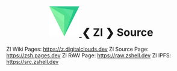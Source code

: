 <h1 align="center">
  <a href="https://github.com/z-shell/zi">
    <img src="https://github.com/z-shell/zi/raw/main/docs/images/logo.svg" alt="Logo" width="80" height="80" />
  </a>
❮ ZI ❯ Source
</h1>

ZI Wiki Pages: https://z.digitalclouds.dev
ZI Source Page: https://zsh.pages.dev
ZI RAW Page: https://raw.zshell.dev
ZI IPFS: https://src.zshell.dev